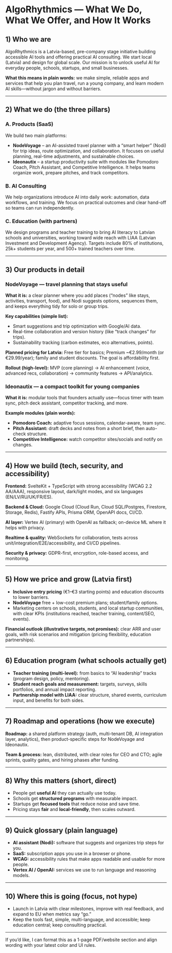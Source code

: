 # AlgoRhythmics — What We Do, What We Offer, and How It Works

## 1) Who we are

AlgoRhythmics is a Latvia-based, pre-company stage initiative building accessible AI tools and offering practical AI consulting. We start local (Latvia) and design for global scale. Our mission is to unlock useful AI for everyday people, schools, startups, and small businesses.  

**What this means in plain words:** we make simple, reliable apps and services that help you plan travel, run a young company, and learn modern AI skills—without jargon and without barriers.

---

## 2) What we do (the three pillars)

### A. Products (SaaS)

We build two main platforms:

* **NodeVoyage** – an AI-assisted travel planner with a “smart helper” (Nodi) for trip ideas, route optimization, and collaboration. It focuses on useful planning, real-time adjustments, and sustainable choices.   
* **Ideonautix** – a startup productivity suite with modules like Pomodoro Coach, Pitch Assistant, and Competitive Intelligence. It helps teams organize work, prepare pitches, and track competitors.   

### B. AI Consulting

We help organizations introduce AI into daily work: automation, data workflows, and training. We focus on practical outcomes and clear hand-off so teams can run independently. 

### C. Education (with partners)

We design programs and teacher training to bring AI literacy to Latvian schools and universities, working toward wide reach with LIAA (Latvian Investment and Development Agency). Targets include 80% of institutions, 25k+ students per year, and 500+ trained teachers over time.  

---

## 3) Our products in detail

### NodeVoyage — travel planning that stays useful

**What it is:** a clear planner where you add places (“nodes” like stays, activities, transport, food), and Nodi suggests options, sequences them, and keeps everything tidy for solo or group trips.  

**Key capabilities (simple list):**

* Smart suggestions and trip optimization with Google/AI data. 
* Real-time collaboration and version history (like “track changes” for trips). 
* Sustainability tracking (carbon estimates, eco alternatives, points). 

**Planned pricing for Latvia:** Free tier for basics; Premium ~€2.99/month (or €29.99/year); family and student discounts. The goal is affordability first. 

**Rollout (high-level):**
MVP (core planning) → AI enhancement (voice, advanced recs, collaboration) → community features → API/analytics.  

### Ideonautix — a compact toolkit for young companies

**What it is:** modular tools that founders actually use—focus timer with team sync, pitch deck assistant, competitor tracking, and more.   

**Example modules (plain words):**

* **Pomodoro Coach:** adaptive focus sessions, calendar-aware, team sync. 
* **Pitch Assistant:** draft decks and notes from a short brief, then auto-check structure. 
* **Competitive Intelligence:** watch competitor sites/socials and notify on changes. 

---

## 4) How we build (tech, security, and accessibility)

**Frontend:** SvelteKit + TypeScript with strong accessibility (WCAG 2.2 AA/AAA), responsive layout, dark/light modes, and six languages (EN/LV/RU/UK/FR/ES).  

**Backend & Cloud:** Google Cloud (Cloud Run, Cloud SQL/Postgres, Firestore, Storage, Redis), Fastify APIs, Prisma ORM, OpenAPI docs, CI/CD. 

**AI layer:** Vertex AI (primary) with OpenAI as fallback; on-device ML where it helps with privacy. 

**Realtime & quality:** WebSockets for collaboration, tests across unit/integration/E2E/accessibility, and CI/CD pipelines.  

**Security & privacy:** GDPR-first, encryption, role-based access, and monitoring. 

---

## 5) How we price and grow (Latvia first)

* **Inclusive entry pricing** (€1–€3 starting points) and education discounts to lower barriers. 
* **NodeVoyage** free + low-cost premium plans; student/family options. 
* Marketing centers on schools, students, and local startup communities, with clear KPIs (institutions reached, teacher training, content/SEO, events).  

**Financial outlook (illustrative targets, not promises):** clear ARR and user goals, with risk scenarios and mitigation (pricing flexibility, education partnerships).  

---

## 6) Education program (what schools actually get)

* **Teacher training (multi-level):** from basics to “AI leadership” tracks (program design, policy, mentoring). 
* **Student reach goals and measurement:** targets, surveys, skills portfolios, and annual impact reporting.   
* **Partnership model with LIAA:** clear structure, shared events, curriculum input, and benefits for both sides.   

---

## 7) Roadmap and operations (how we execute)

**Roadmap:** a shared platform strategy (auth, multi-tenant DB, AI integration layer, analytics), then product-specific steps for NodeVoyage and Ideonautix.  

**Team & process:** lean, distributed, with clear roles for CEO and CTO; agile sprints, quality gates, and hiring phases after funding.    

---

## 8) Why this matters (short, direct)

* People get **useful AI** they can actually use today.
* Schools get **structured programs** with measurable impact.
* Startups get **focused tools** that reduce noise and save time.
* Pricing stays **fair** and **local-friendly**, then scales outward.   

---

## 9) Quick glossary (plain language)

* **AI assistant (Nodi):** software that suggests and organizes trip steps for you. 
* **SaaS:** subscription apps you use in a browser or phone.
* **WCAG:** accessibility rules that make apps readable and usable for more people. 
* **Vertex AI / OpenAI:** services we use to run language and reasoning models. 

---

## 10) Where this is going (focus, not hype)

* Launch in Latvia with clear milestones, improve with real feedback, and expand to EU when metrics say “go.”
* Keep the tools fast, simple, multi-language, and accessible; keep education central; keep consulting practical.  

---

If you’d like, I can format this as a 1-page PDF/website section and align wording with your latest color and UI rules.
